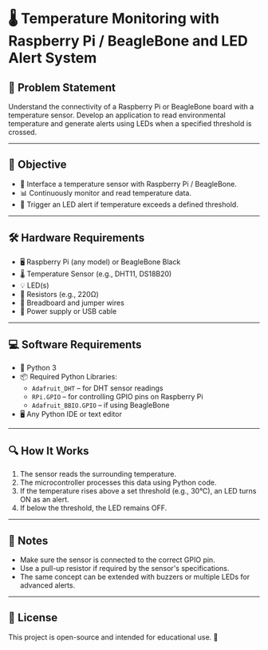 # 🌡️ Temperature Monitoring with Raspberry Pi / BeagleBone and LED Alert System

## 🧩 Problem Statement

Understand the connectivity of a Raspberry Pi or BeagleBone board with a temperature sensor. Develop an application to read environmental temperature and generate alerts using LEDs when a specified threshold is crossed.

---

## 🎯 Objective

- 🔌 Interface a temperature sensor with Raspberry Pi / BeagleBone.
- 📊 Continuously monitor and read temperature data.
- 🚨 Trigger an LED alert if temperature exceeds a defined threshold.

---

## 🛠️ Hardware Requirements

- 🖥️ Raspberry Pi (any model) or BeagleBone Black
- 🌡️ Temperature Sensor (e.g., DHT11, DS18B20)
- 💡 LED(s)
- 🧰 Resistors (e.g., 220Ω)
- 🔗 Breadboard and jumper wires
- 🔋 Power supply or USB cable

---

## 💻 Software Requirements

- 🐍 Python 3
- 📦 Required Python Libraries:
  - `Adafruit_DHT` – for DHT sensor readings
  - `RPi.GPIO` – for controlling GPIO pins on Raspberry Pi
  - `Adafruit_BBIO.GPIO` – if using BeagleBone
- 🖥️ Any Python IDE or text editor

---

## 🔍 How It Works

1. The sensor reads the surrounding temperature.
2. The microcontroller processes this data using Python code.
3. If the temperature rises above a set threshold (e.g., 30°C), an LED turns ON as an alert.
4. If below the threshold, the LED remains OFF.

---

## 📝 Notes

- Make sure the sensor is connected to the correct GPIO pin.
- Use a pull-up resistor if required by the sensor's specifications.
- The same concept can be extended with buzzers or multiple LEDs for advanced alerts.

---

## 📄 License

This project is open-source and intended for educational use. 🚀
